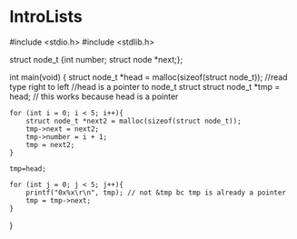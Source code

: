 # IntroLists

#include <stdio.h>
#include <stdlib.h>

struct node_t {int number; struct node *next;};

int main(void)
{
    struct node_t *head = malloc(sizeof(struct node_t)); //read type right to left
                                                        //head is a pointer to node_t struct
    struct node_t *tmp = head; // this works because head is a pointer
    
    for (int i = 0; i < 5; i++){
        struct node_t *next2 = malloc(sizeof(struct node_t));
        tmp->next = next2;
        tmp->number = i + 1;
        tmp = next2;
    }
    
    tmp=head;
    
    for (int j = 0; j < 5; j++){
        printf("0x%x\r\n", tmp); // not &tmp bc tmp is already a pointer
        tmp = tmp->next;
    }
}
